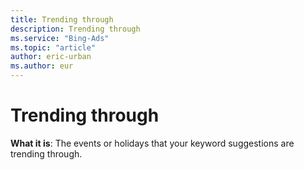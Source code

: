 ```yaml
---
title: Trending through
description: Trending through
ms.service: "Bing-Ads"
ms.topic: "article"
author: eric-urban
ms.author: eur
---
```


# Trending through

**What it is**: The events or holidays that your keyword suggestions are trending through.


